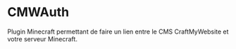 # CMWAuth
Plugin Minecraft permettant de faire un lien entre le CMS CraftMyWebsite et votre serveur Minecraft.
